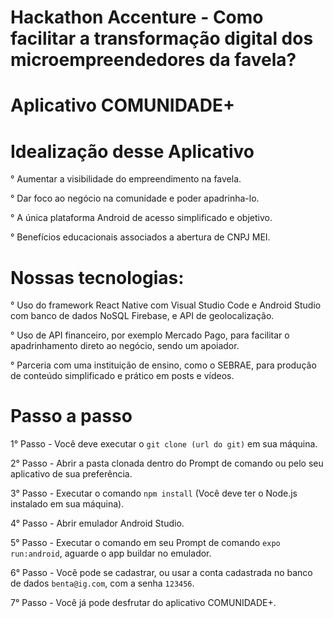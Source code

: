 # Hackathon Accenture - Como facilitar a transformação digital dos microempreendedores da favela?

# Aplicativo COMUNIDADE+

# Idealização desse Aplicativo

° Aumentar a visibilidade do empreendimento na favela.

° Dar foco ao negócio na comunidade e poder apadrinha-lo.

° A única plataforma Android de acesso simplificado e objetivo.

° Benefícios educacionais associados a abertura de CNPJ MEI.


# Nossas tecnologias:

° Uso do framework React Native com Visual Studio Code e Android Studio com banco de dados NoSQL Firebase, e API de geolocalização.

° Uso de API financeiro, por exemplo Mercado Pago, para facilitar o apadrinhamento direto ao negócio, sendo um apoiador.

° Parceria com uma instituição de ensino, como o SEBRAE, para produção de conteúdo simplificado e prático em posts e vídeos.


# Passo a passo

1° Passo - Você deve executar o ```git clone (url do git)```  em sua máquina.

2° Passo - Abrir a pasta clonada dentro do Prompt de comando ou pelo seu aplicativo de sua preferência.

3° Passo - Executar o comando ```npm install``` (Você deve ter o Node.js instalado em sua máquina).

4° Passo - Abrir emulador Android Studio.

5° Passo - Executar o comando em seu Prompt de comando ```expo run:android```, aguarde o app buildar no emulador.

6° Passo - Você pode se cadastrar, ou usar a conta cadastrada no banco de dados ```benta@ig.com```, com a senha ```123456```.

7° Passo - Você já pode desfrutar do aplicativo COMUNIDADE+.
